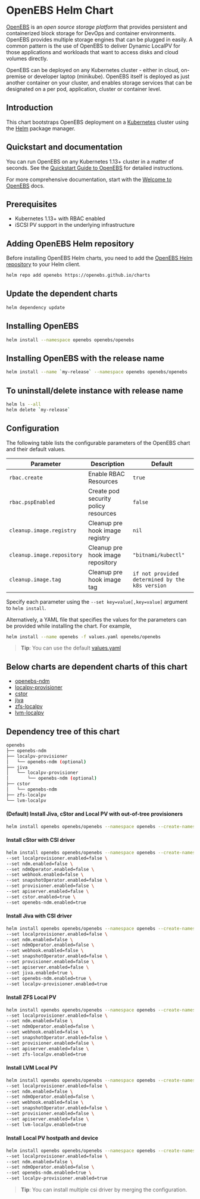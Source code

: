 # OpenEBS Helm Chart

[OpenEBS](https://github.com/openebs/openebs) is an *open source storage platform* that provides persistent and containerized block storage for DevOps and container environments. 
OpenEBS provides multiple storage engines that can be plugged in easily. A common pattern is the use of OpenEBS to deliver Dynamic LocalPV for those applications and workloads that want to access disks and cloud volumes directly.

OpenEBS can be deployed on any Kubernetes cluster - either in cloud, on-premise or developer laptop (minikube). OpenEBS itself is deployed as just another container on your cluster, and enables storage services that can be designated on a per pod, application, cluster or container level.

## Introduction

This chart bootstraps OpenEBS deployment on a [Kubernetes](http://kubernetes.io) cluster using the [Helm](https://helm.sh) package manager.

## Quickstart and documentation

You can run OpenEBS on any Kubernetes 1.13+ cluster in a matter of seconds. See the [Quickstart Guide to OpenEBS](https://docs.openebs.io/docs/next/quickstart.html) for detailed instructions.

For more comprehensive documentation, start with the [Welcome to OpenEBS](https://docs.openebs.io/docs/next/overview.html) docs.

## Prerequisites

- Kubernetes 1.13+ with RBAC enabled
- iSCSI PV support in the underlying infrastructure

## Adding OpenEBS Helm repository

Before installing OpenEBS Helm charts, you need to add the [OpenEBS Helm repository](https://openebs.github.io/charts) to your Helm client.

```bash
helm repo add openebs https://openebs.github.io/charts
```

## Update the dependent charts

```bash
helm dependency update
```

## Installing OpenEBS

```bash
helm install --namespace openebs openebs/openebs
```

## Installing OpenEBS with the release name

```bash
helm install --name `my-release` --namespace openebs openebs/openebs
```

## To uninstall/delete instance with release name

```bash
helm ls --all
helm delete `my-release`
```

## Configuration

The following table lists the configurable parameters of the OpenEBS chart and their default values.

| Parameter                               | Description                                   | Default                                   |
| ----------------------------------------| --------------------------------------------- | ----------------------------------------- |
| `rbac.create`                           | Enable RBAC Resources                         | `true`                                    |
| `rbac.pspEnabled`                       | Create pod security policy resources          | `false`                                   |
| `cleanup.image.registry`                | Cleanup pre hook image registry               | `nil`                                     |
| `cleanup.image.repository`              | Cleanup pre hook image repository             | `"bitnami/kubectl"`                       |
| `cleanup.image.tag`                     | Cleanup pre hook image tag             | `if not provided determined by the k8s version`                       |
Specify each parameter using the `--set key=value[,key=value]` argument to `helm install`.

Alternatively, a YAML file that specifies the values for the parameters can be provided while installing the chart. For example,

```bash
helm install --name openebs -f values.yaml openebs/openebs
```

> **Tip**: You can use the default [values.yaml](values.yaml)

## Below charts are dependent charts of this chart
-  [openebs-ndm](https://openebs.github.io/node-disk-manager)
-  [localpv-provisioner](https://openebs.github.io/dynamic-localpv-provisioner)
-  [cstor](https://openebs.github.io/cstor-operators)
-  [jiva](https://openebs.github.io/jiva-operator)
-  [zfs-localpv](https://openebs.github.io/zfs-localpv)
-  [lvm-localpv](https://openebs.github.io/lvm-localpv)

## Dependency tree of this chart
```bash
openebs
├── openebs-ndm
├── localpv-provisioner
│   └── openebs-ndm (optional)
├── jiva
│   └── localpv-provisioner
│       └── openebs-ndm (optional)
├── cstor
│   └── openebs-ndm
├── zfs-localpv
└── lvm-localpv
```

#### (Default) Install Jiva, cStor and Local PV with out-of-tree provisioners
```bash
helm install openebs openebs/openebs --namespace openebs --create-namespace
```

#### Install cStor with CSI driver
```bash
helm install openebs openebs/openebs --namespace openebs --create-namespace \
--set localprovisioner.enabled=false \
--set ndm.enabled=false \
--set ndmOperator.enabled=false \
--set webhook.enabled=false \
--set snapshotOperator.enabled=false \
--set provisioner.enabled=false \
--set apiserver.enabled=false \
--set cstor.enabled=true \
--set openebs-ndm.enabled=true
```

#### Install Jiva with CSI driver
```bash
helm install openebs openebs/openebs --namespace openebs --create-namespace \
--set localprovisioner.enabled=false \
--set ndm.enabled=false \
--set ndmOperator.enabled=false \
--set webhook.enabled=false \
--set snapshotOperator.enabled=false \
--set provisioner.enabled=false \
--set apiserver.enabled=false \
--set jiva.enabled=true \
--set openebs-ndm.enabled=true \
--set localpv-provisioner.enabled=true
```

#### Install ZFS Local PV
```bash
helm install openebs openebs/openebs --namespace openebs --create-namespace \
--set localprovisioner.enabled=false \
--set ndm.enabled=false \
--set ndmOperator.enabled=false \
--set webhook.enabled=false \
--set snapshotOperator.enabled=false \
--set provisioner.enabled=false \
--set apiserver.enabled=false \
--set zfs-localpv.enabled=true
```

#### Install LVM Local PV
```bash
helm install openebs openebs/openebs --namespace openebs --create-namespace \
--set localprovisioner.enabled=false \
--set ndm.enabled=false \
--set ndmOperator.enabled=false \
--set webhook.enabled=false \
--set snapshotOperator.enabled=false \
--set provisioner.enabled=false \
--set apiserver.enabled=false \
--set lvm-localpv.enabled=true
```

#### Install Local PV hostpath and device
```bash
helm install openebs openebs/openebs --namespace openebs --create-namespace \
--set localprovisioner.enabled=false \
--set ndm.enabled=false \
--set ndmOperator.enabled=false \
--set openebs-ndm.enabled=true \
--set localpv-provisioner.enabled=true
```

> **Tip**: You can install multiple csi driver by merging the configuration.
